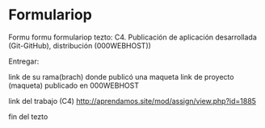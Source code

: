 # Formulariop
Formu formu formulariop
tezto: C4. Publicación de aplicación desarrollada (Git-GitHub), distribución (000WEBHOST))

Entregar:

link de su rama(brach) donde publicó una maqueta
link de proyecto (maqueta) publicado en 000WEBHOST

link del trabajo (C4)  http://aprendamos.site/mod/assign/view.php?id=1885

fin del tezto
